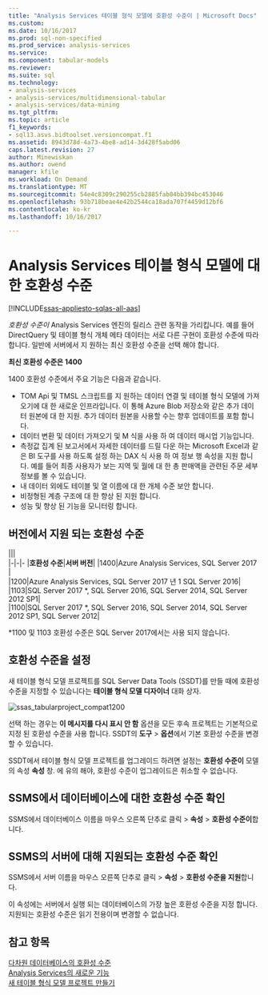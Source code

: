 ```yaml
---
title: "Analysis Services 테이블 형식 모델에 호환성 수준이 | Microsoft Docs"
ms.custom: 
ms.date: 10/16/2017
ms.prod: sql-non-specified
ms.prod_service: analysis-services
ms.service: 
ms.component: tabular-models
ms.reviewer: 
ms.suite: sql
ms.technology:
- analysis-services
- analysis-services/multidimensional-tabular
- analysis-services/data-mining
ms.tgt_pltfrm: 
ms.topic: article
f1_keywords:
- sql13.asvs.bidtoolset.versioncompat.f1
ms.assetid: 8943d78d-4a73-4be8-ad14-3d428f5abd06
caps.latest.revision: 27
author: Minewiskan
ms.author: owend
manager: kfile
ms.workload: On Demand
ms.translationtype: MT
ms.sourcegitcommit: 54e4c8309c290255cb2885fab04bb394bc453046
ms.openlocfilehash: 93b718beae4e42b2544ca18ada707f4459d12bf6
ms.contentlocale: ko-kr
ms.lasthandoff: 10/16/2017

---
```

# <a name="compatibility-level-for-analysis-services-tabular-models"></a>Analysis Services 테이블 형식 모델에 대 한 호환성 수준
[!INCLUDE[ssas-appliesto-sqlas-all-aas](../../includes/ssas-appliesto-sqlas-all-aas.md)]

  *호환성 수준이* Analysis Services 엔진의 릴리스 관련 동작을 가리킵니다. 예를 들어 DirectQuery 및 테이블 형식 개체 메타 데이터는 서로 다른 구현이 호환성 수준에 따라 합니다. 일반에 서버에서 지 원하는 최신 호환성 수준을 선택 해야 합니다.

  **최신 호환성 수준은 1400** 
  
1400 호환성 수준에서 주요 기능은 다음과 같습니다.

*  TOM Api 및 TMSL 스크립트를 지 원하는 데이터 연결 및 테이블 형식 모델에 가져오기에 대 한 새로운 인프라입니다. 이 통해 Azure Blob 저장소와 같은 추가 데이터 원본에 대 한 지원. 추가 데이터 원본을 사용할 수는 향후 업데이트를 포함 합니다.
*  데이터 변환 및 데이터 가져오기 및 M 식을 사용 하 여 데이터 매시업 기능입니다.
*  측정값 집계 된 보고서에서 자세한 데이터를 드릴 다운 하는 Microsoft Excel과 같은 BI 도구를 사용 하도록 설정 하는 DAX 식 사용 하 여 정보 행 속성을 지원 합니다. 예를 들어 최종 사용자가 보는 지역 및 월에 대 한 총 판매액을 관련된 주문 세부 정보를 볼 수 있습니다. 
*  내 데이터 외에도 테이블 및 열 이름에 대 한 개체 수준 보안 합니다.
*  비정형된 계층 구조에 대 한 향상 된 지원 합니다.
*  성능 및 향상 된 기능을 모니터링 합니다.

  
## <a name="supported-compatibility-levels-by-version"></a>버전에서 지원 되는 호환성 수준
  
|||  
|-|-|- 
|**호환성 수준**|**서버 버전**| 
|1400|Azure Analysis Services, SQL Server 2017 |  
|1200|Azure Analysis Services, SQL Server 2017 년 1 SQL Server 2016| 
|1103|SQL Server 2017 *, SQL Server 2016, SQL Server 2014, SQL Server 2012 SP1|  
|1100|SQL Server 2017 *, SQL Server 2016, SQL Server 2014, SQL Server 2012 SP1, SQL Server 2012| 

\*1100 및 1103 호환성 수준은 SQL Server 2017에서는 사용 되지 않습니다.
  
## <a name="set-compatibility-level"></a>호환성 수준을 설정 
 새 테이블 형식 모델 프로젝트를 SQL Server Data Tools (SSDT)를 만들 때에 호환성 수준을 지정할 수 있습니다는 **테이블 형식 모델 디자이너** 대화 상자. 
  
 ![ssas_tabularproject_compat1200](../../analysis-services/tabular-models/media/ssas-tabularproject-compat1200.png)  
  
 선택 하는 경우는 **이 메시지를 다시 표시 안 함** 옵션을 모든 후속 프로젝트는 기본적으로 지정 된 호환성 수준을 사용 합니다. SSDT의 **도구** > **옵션**에서 기본 호환성 수준을 변경할 수 있습니다.  
  
 SSDT에서 테이블 형식 모델 프로젝트를 업그레이드 하려면 설정는 **호환성 수준이** 모델의 속성 **속성** 창. 에 유의 해야, 호환성 수준이 업그레이드은 취소할 수 없습니다.
  
## <a name="check-compatibility-level-for-a-database-in-ssms"></a>SSMS에서 데이터베이스에 대한 호환성 수준 확인  
 SSMS에서 데이터베이스 이름을 마우스 오른쪽 단추로 클릭 > **속성** > **호환성 수준이**합니다.  
  
## <a name="check-supported-compatibility-level-for-a-server-in-ssms"></a>SSMS의 서버에 대해 지원되는 호환성 수준 확인  
 SSMS에서 서버 이름을 마우스 오른쪽 단추로 클릭 > **속성** > **호환성 수준을 지원**합니다.  
  
 이 속성에는 서버에서 실행 되는 데이터베이스의 가장 높은 호환성 수준을 지정 합니다. 지원되는 호환성 수준은 읽기 전용이며 변경할 수 없습니다.  
  
## <a name="see-also"></a>참고 항목  
 [다차원 데이터베이스의 호환성 수준](../../analysis-services/multidimensional-models/compatibility-level-of-a-multidimensional-database-analysis-services.md)   
 [Analysis Services의 새로운 기능](../../analysis-services/what-s-new-in-analysis-services.md)   
 [새 테이블 형식 모델 프로젝트 만들기](../../analysis-services/tabular-models/create-a-new-tabular-model-project-analysis-services.md)  
  
  

